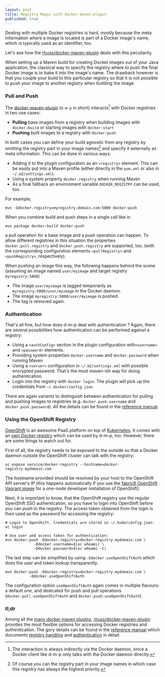 ```yaml
---
layout: post
title: Registry Magic with docker-maven-plugin
published: true
---
```

Dealing with multiple Docker registries is hard, mostly because the meta information where a image is located is part of a Docker image's name, which is typically used as an identifier, too.

Let's see how the [rhuss/docker-maven-plugin][1] deals with this peculiarity.
<!-- more -->

When setting up a Maven build for creating Docker images out of your Java application, the classical way to specify the registry where to push the final Docker image is to bake it into the image's name. The drawback however is that you couple your build to this particular registry so that it is not possible to push your image to another registry when building the image.  

### Pull and Push

The [docker-maven-plugin][2] (`d-m-p` in short) interacts[^1] with Docker registries in two use cases:

* **Pulling** base images from a registry when building images with `docker:build` or starting images with `docker:start`
* **Pushing** built images to a registry with `docker:push`

In both cases you can define your build agnostic from any registry by omitting the registry part in your image names[^2] and specify it externally as meta information. This can be done in various ways:

* Adding it to the plugin configuration as an `<registry>` element. This can be easily put into a Maven profile (either directly in the `pom.xml` or also in `~/.m2/settings.xml`).
* Using a system property `docker.registry` when running Maven
* As a final fallback an environment variable `DOCKER_REGISTRY` can be used, too.

For example,

    mvn -Ddocker.registry=myregistry.domain.com:5000 docker:push

When you combine build and push steps in a single call like in

    mvn package docker:build docker:push

a pull operation for a base image and a push operation can happen. To allow different registries in this situation the properties `docker.pull.registry`  and `docker.push.registry` are supported, too, (with the corresponding configuration elements `<pullRegistry>` and `<pushRegistry>`, respectively).

When pushing an image this way, the following happens behind the scene (assuming an image named `user/myimage` and target registry `myregistry:5000`)

* The image `user/myimage` is tagged temporarily as `myregistry:5000/user/myimage` in the Docker daemon.
* The image `myregistry:5000/user/myimage` is pushed.
* The tag is removed again.

### Authentication

That's all fine, but how does d-m-p deal with authentication ? Again, there are several possibilities how authentication can be performed against a registry:

* Using a `<authConfig>` section in the plugin configuration with`<username>` and `<password>` elements.
* Providing system properties `docker.username` and `docker.password` when running Maven
* Using a `<server>` configuration in `~/.m2/settings.xml` with possible encrypted password. That's the most maven-ish way for doing authentication.
* Login into the registry with `docker login`. The plugin will pick up the credentials from `~/.docker/config.json`

There are again variants to distinguish between authentication for pulling and pushing images to registries (e.g. `docker.push.username` and `docker.push.password`). All the details can be found in the [reference manual][3].

### Using the OpenShift Registry

[OpenShift][4] is an awesome PaaS platform on top of [Kubernetes][5]. It comes with an [own Docker registry][6] which can be used by d-m-p, too. However, there are some things to watch out for.

First of all, the registry needs to be exposed to the outside so that a Docker daemon outside the OpenShift cluster can talk with the registry:

    oc expose service/docker-registry --hostname=docker-registry.mydomain.com

The hostname provided should be resolved by your host to the OpenShift API server's IP (this happens automatically if you use the [fabric8 OpenShift Vagrant image][7] for a one-node developer installation of OpenShift).

Next, it is important to know, that the OpenShift registry use the regular OpenShift SSO authentication, so you have to login into OpenShift before you can push to the registry. The access token obtained from the login is then used as the password for accessing the registry:

    # Login to OpenShift. Credentials are stored in ~/.kube/config.json:
    oc login

    # Use user and access token for authentication:
    mvn docker:push -Ddocker.registry=docker-registry.mydomain.com \
	             -Ddocker.username=$(oc whoami) \
	             -Ddocker.password=$(oc whoami -t)

The last step can be simplified by using `-Ddocker.useOpenShiftAuth` which does the user and token lookup transparently.

    mvn docker:push -Ddocker.registry=docker-registry.mydomain.com \
  	           -Ddocker.useOpenShiftAuth

The configuration option `useOpenShiftAuth` again comes in multiple flavours: a default one, and dedicated for push and pull operations (`docker.pull.useOpenShiftAuth` and `docker.push.useOpenShiftAuth`).

### tl;dr

Among all the [many docker maven plugins][8], [rhuss/docker-maven-plugin][9] provides the most flexible options for accessing Docker registries and authentication. The gory details can be found in the [reference manual][10] which documents [registry handling][11] and [authentication][12] in detail.

[^1]:	The interaction is always indirectly via the Docker daemon, since a Docker client like d-m-p only talks with the Docker daemon directly.

[^2]:	Of course you can the registry part in your image names in which case this registry has always the highest priority.

[1]:	https://github.com/rhuss/docker-maven-plugin
[2]:	https://github.com/rhuss/docker-maven-plugin
[3]:	http://ro14nd.de/docker-maven-plugin/authentication.html
[4]:	https://www.openshift.com/
[5]:	http://kubernetes.io/
[6]:	https://docs.openshift.com/enterprise/latest/install_config/install/docker_registry.html
[7]:	http://fabric8.io/guide/getStarted/vagrant.html
[8]:	https://github.com/search?utf8=%E2%9C%93&q=docker-maven-plugin
[9]:	https://github.com/rhuss/docker-maven-plugin
[10]:	http://ro14nd.de/docker-maven-plugin/
[11]:	http://ro14nd.de/docker-maven-plugin/
[12]:	http://ro14nd.de/docker-maven-plugin/authentication.html
